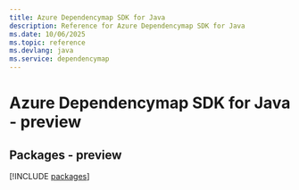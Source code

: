 ```yaml
---
title: Azure Dependencymap SDK for Java
description: Reference for Azure Dependencymap SDK for Java
ms.date: 10/06/2025
ms.topic: reference
ms.devlang: java
ms.service: dependencymap
---
```

# Azure Dependencymap SDK for Java - preview
## Packages - preview
[!INCLUDE [packages](dependencymap-index.md)]